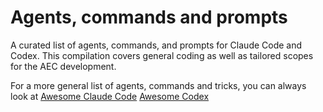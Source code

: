 # Agents, commands and prompts
A curated list of agents, commands, and prompts for Claude Code and Codex. 
This compilation covers general coding as well as tailored scopes for the AEC development.

For a more general list of agents, commands and tricks, you can always look at
[Awesome Claude Code](https://github.com/hesreallyhim/awesome-claude-code?tab=readme-ov-file#language-specific)
[Awesome Codex](https://github.com/KarelDO/awesome-codex)

